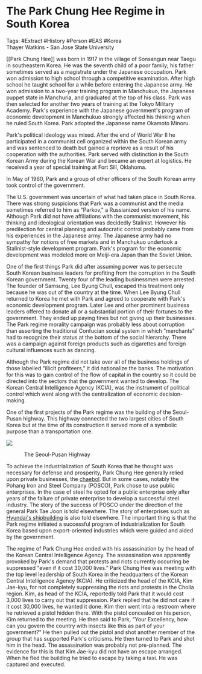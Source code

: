 # The Park Chung Hee Regime in South Korea
Tags: #Extract #History #Person #EAS #Korea  
Thayer Watkins - San Jose State University

[[Park Chung Hee]] was born in 1917 in the village of Sonsangun near Taegu in southeastern Korea. He was the seventh child of a poor family; his father sometimes served as a magistrate under the Japanese occupation. Park won admission to high school through a competitive examination. After high school he taught school for a while before entering the Japanese army. He won admission to a two-year training program in Manchukuo, the Japanese puppet state in Manchuria, and graduated at the top of his class. Park was then selected for another two years of training at the Tokyo Military Academy. Park's experience with the Japanese government's program of economic development in Manchukuo strongly affected his thinking when he ruled South Korea. Park adopted the Japanese name Okamoto Minoru.

Park's political ideology was mixed. After the end of World War II he participated in a communist cell organized within the South Korean army and was sentenced to death but gained a reprieve as a result of his cooperation with the authorities. Park served with distinction in the South Korean Army during the Korean War and became an expert at logistics. He received a year of special training at Fort Sill, Oklahoma.

In May of 1960, Park and a group of other officers of the South Korean army took control of the government. 

The U.S. government was uncertain of what had taken place in South Korea. There was strong suspicions that Park was a communist and the media sometimes referred to him as "Parkov," a Russianized version of his name. Although Park did not have affiliations with the communist movement, his thinking and ideological orientation was decidedly Stalinist. However his predilection for central planning and autocratic control probably came from his experiences in the Japanese army. The Japanese army had no sympathy for notions of free markets and in Manchukuo undertook a Stalinist-style development program. Park's program for the economic development was modeled more on Meiji-era Japan than the Soviet Union.

One of the first things Park did after assuming power was to persecute South Korean business leaders for profiting from the corruption in the South Korean government. Twenty four of the leading businessmen were arrested. The founder of Samsung, Lee Byung Chull, escaped this treatment only because he was out of the country at the time. When Lee Byung Chull returned to Korea he met with Park and agreed to cooperate with Park's economic development program. Later Lee and other prominent business leaders offered to donate all or a substantial portion of their fortunes to the government. They ended up paying fines but not giving up their businesses. The Park regime morality campaign was probably less about corruption than asserting the traditional Confucian social system in which "merchants" had to recognize their status at the bottom of the social hierarchy. There was a campaign against foreign products such as cigarettes and foreign cultural influences such as dancing.

Although the Park regime did not take over all of the business holdings of those labelled "illicit profiteers," it did nationalize the banks. The motivation for this was to gain control of the flow of capital in the country so it could be directed into the sectors that the government wanted to develop. The Korean Central Intelligence Agency (KCIA), was the instrument of political control which went along with the centralization of economic decision-making.

One of the first projects of the Park regime was the building of the Seoul-Pusan highway. This highway connected the two largest cities of South Korea but at the time of its construction it served more of a symbolic purpose than a transportation one.

![](https://lh5.googleusercontent.com/H8jEgHJW2TKqWYmVxCedYOJF2NqPk_MR_l8xoUS3hE7VdcLVLonl6BCeIQE69PAx7rUUJSyldT7KGUIYnZNFTV_GV8N8OP-YOQR5EzgF2C4Hm3VMliZ1pGe5JfXQZiAI8uvDlv02)

            The Seoul-Pusan Highway

To achieve the industrialization of South Korea that he thought was necessary for defense and prosperity, Park Chung Hee generally relied upon private businesses, the [chaebol](http://www.sjsu.edu/faculty/watkins/chaebol.htm). But in some cases, notably the Pohang Iron and Steel Company (POSCO), Park chose to use public enterprises. In the case of steel he opted for a public enterprise only after years of the failure of private enterprise to develop a successful steel industry. The story of the success of POSCO under the direction of the general Park Tae Joon is told elsewhere. The story of enterprises such as [Hyundai's shipbuilding](http://www.sjsu.edu/faculty/watkins/chaebol.htm) is also told elsewhere. The important thing is that the Park regime initiated a successful program of industrialization for South Korea based upon export-oriented industries which were guided and aided by the government.

The regime of Park Chung Hee ended with his assassination by the head of the Korean Central Intelligence Agency. The assassination was apparently provoked by Park's demand that protests and riots currently occurring be suppressed "even if it cost 30,000 lives." Park Chung Hee was meeting with the top level leadership of South Korea in the headquarters of the Korean Central Intelligence Agency (KCIA). He criticized the head of the KCIA, Kim Jae-kyu, for not completely suppressing the riots and protests in the Cholla region. Kim, as head of the KCIA, reportedly told Park that it would cost 3,000 lives to carry out that suppression. Park replied that he did not care if it cost 30,000 lives, he wanted it done. Kim then went into a restroom where he retrieved a pistol hidden there. With the pistol concealed on his person, Kim returned to the meeting. He then said to Park, "Your Excellency, how can you govern the country with insects like this as part of your government?" He then pulled out the pistol and shot another member of the group that has supported Park's criticisms. He then turned to Park and shot him in the head. The assassination was probably not pre-planned. The evidence for this is that Kim Jae-kyu did not have an escape arranged. When he fled the building he tried to escape by taking a taxi. He was captured and executed.
